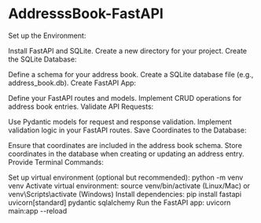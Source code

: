 # AddresssBook-FastAPI
Set up the Environment:

Install FastAPI and SQLite.
Create a new directory for your project.
Create the SQLite Database:

Define a schema for your address book.
Create a SQLite database file (e.g., address_book.db).
Create FastAPI App:

Define your FastAPI routes and models.
Implement CRUD operations for address book entries.
Validate API Requests:

Use Pydantic models for request and response validation.
Implement validation logic in your FastAPI routes.
Save Coordinates to the Database:

Ensure that coordinates are included in the address book schema.
Store coordinates in the database when creating or updating an address entry.
Provide Terminal Commands:

Set up virtual environment (optional but recommended): python -m venv venv
Activate virtual environment: source venv/bin/activate (Linux/Mac) or venv\Scripts\activate (Windows)
Install dependencies: pip install fastapi uvicorn[standard] pydantic sqlalchemy
Run the FastAPI app: uvicorn main:app --reload
